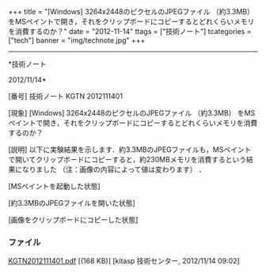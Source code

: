 ﻿+++
title = "[Windows] 3264x2448のピクセルのJPEGファイル （約3.3MB） をMSペイントで開き，それをクリップボードにコピーするとどれくらいメモリを消費するのか？"
date = "2012-11-14"
ttags = ["技術ノート"]
tcategories = ["tech"]
banner = "img/technote.jpg"
+++

-----------------------------------------------------------------------------------------------------------------------------

*技術ノート

2012/11/14*


[番号]
技術ノート KGTN 2012111401

[現象]
[Windows] 3264x2448のピクセルのJPEGファイル （約3.3MB）
をMSペイントで開き，それをクリップボードにコピーするとどれくらいメモリを消費するのか？

[説明]
以下に実験結果を示します．約3.3MBのJPEGファイルも，MSペイントで開いてクリップボードにコピーすると，約230MBメモリを消費するという結果になりました
（注：画像の内容によって値は変わります） ．

[MSペイントを起動した状態]

[約3.3MBのJPEGファイルを開いた状態]

[画像をクリップボードにコピーした状態]


### ファイル

 
 


[KGTN2012111401.pdf](http://techreport.kitasp.net/attachments/download/1115/KGTN2012111401.pdf)
 [(168 KB)] [kitasp 技術センター, 2012/11/14
09:02]


 


 

